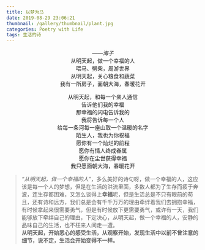 ```yaml
---
title: 以梦为马
date: 2019-08-29 23:06:21
thumbnail: /gallery/thumbnail/plant.jpg
categories: Poetry with Life
tags: 生活的诗
---
```

<div align=center>

*——海子*<br>
从明天起，做一个幸福的人<br> 
喂马、劈柴，周游世界 <br>
从明天起，关心粮食和蔬菜<br> 
我有一所房子，面朝大海，春暖花开<br> 
<!--more-->
从明天起，和每一个亲人通信 <br>
告诉他们我的幸福 <br>
那幸福的闪电告诉我的<br> 
我将告诉每一个人 <br>
给每一条河每一座山取一个温暖的名字<br> 
陌生人，我也为你祝福 <br>
愿你有一个灿烂的前程 <br>
愿你有情人终成眷属 <br>
愿你在尘世获得幸福 <br>
我只愿面朝大海，春暖花开<br>
</div>

>*“从明天起，做一个幸福的人”*，多么美好的诗句呀，做一个幸福的人，这应该是每一个人的梦想，但是在生活的洪流里面，多数人都为了生存而疲于奔波，连生存都困难，又怎么谈得上**幸福**呢，但是生活总是不只有眼前的苟且，还有诗和远方，我们总是会有千千万万的理由牵绊着我们去拥抱幸福，有时候拿起来很需要勇气，但是有时候放下更需要勇气，或许有一天，我们能够放下牵绊自己的理由，下定决心，从明天起，做一个幸福的人，安静的品味自己的生活，也不枉来人间走一遭。<br>
**从明天起，开始悉心的感受生活，从观察开始，发现生活中以前不曾注意的细节，说不定，生活会开始变得不一样。**